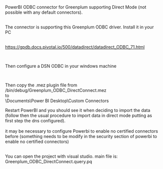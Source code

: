 PowerBI ODBC connector for Greenplum supporting Direct Mode (not possible with any default connectors).  </br></br>

The connector is supporting this Greenplum ODBC driver. Install it in your PC </br><br>

https://gpdb.docs.pivotal.io/500/datadirect/datadirect_ODBC_71.html

</br>

Then configure a DSN ODBC in your windows machine

</br>

Then copy the .mez plugin file from /bin/debug/Greenplum_ODBC_DirectConnect.mez </br>
to</br>
\Documents\Power BI Desktop\Custom Connectors</br>

Restart PowerBI and you should see it when deciding to import the data (follow then the usual procedure to import data in direct mode putting as first step the dns configured).
</br></br>
it may be necessary to configure Powerbi to enable no certified connectors before (something needs to be modify in the security section of powerbi to enable no certified connectors)</br>

</br>
You can open the project with visual studio. main file is: </br>
Greenplum_ODBC_DirectConnect.query.pq
